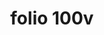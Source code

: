 ---
layout: edition
title: folio 100v
manuscript: Florence, Biblioteca Marucelliana, Carte Rajna XIX.15
sigla: R
iip: rv100v.tif
milestone: 200
---
